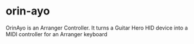 # orin-ayo
OrinAyo is an Arranger Controller. 
It turns a Guitar Hero HID device into a MIDI controller for an Arranger keyboard
